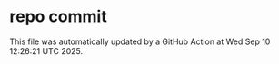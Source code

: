 # repo commit

This file was automatically updated by a GitHub Action at Wed Sep 10 12:26:21 UTC 2025.
